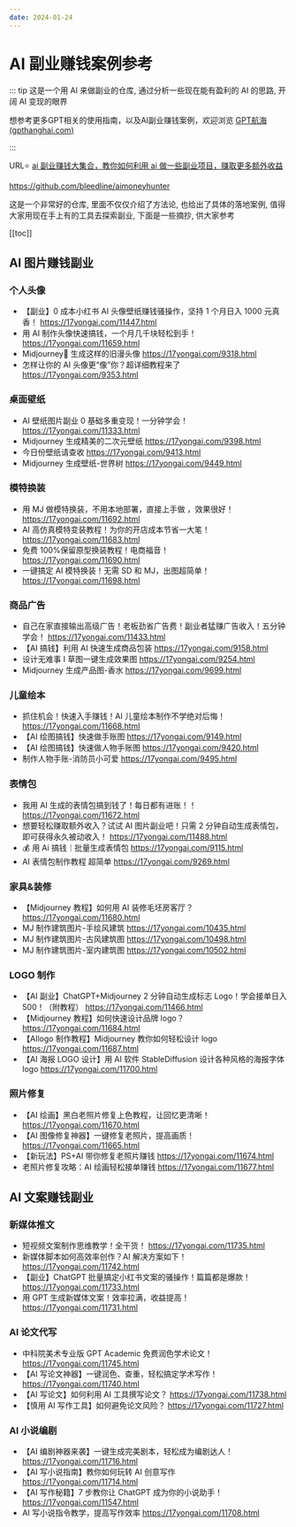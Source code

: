 ```yaml
---
date: 2024-01-24
---
```


# AI 副业赚钱案例参考

::: tip
这是一个用 AI 来做副业的仓库, 通过分析一些现在能有盈利的 AI 的思路, 开阔 AI 变现的眼界

想参考更多GPT相关的使用指南，以及AI副业赚钱案例，欢迎浏览 [GPT航海 (gpthanghai.com)](https://gpthanghai.com/) 

:::

URL⭐️ [ai 副业赚钱大集合，教你如何利用 ai 做一些副业项目，赚取更多额外收益](https://github.com/bleedline/aimoneyhunter)

<https://github.com/bleedline/aimoneyhunter>

这是一个非常好的仓库, 里面不仅仅介绍了方法论, 也给出了具体的落地案例, 值得大家用现在手上有的工具去探索副业, 下面是一些摘抄, 供大家参考

[[toc]]

## AI 图片赚钱副业

### 个人头像

- 【副业】0 成本小红书 AI 头像壁纸赚钱骚操作，坚持 1 个月日入 1000 元真香！ https://17yongai.com/11447.html
- 用 AI 制作头像快速搞钱，一个月几千块轻松到手！ https://17yongai.com/11659.html
- Midjourney🚀 生成这样的旧漫头像 https://17yongai.com/9318.html
- 怎样让你的 AI 头像更“像”你？超详细教程来了 https://17yongai.com/9353.html

### 桌面壁纸

- AI 壁纸图片副业 0 基础多重变现！一分钟学会！ https://17yongai.com/11333.html
- Midjourney 生成精美的二次元壁纸 https://17yongai.com/9398.html
- 今日份壁纸请查收 https://17yongai.com/9413.html
- Midjourney 生成壁纸-世界树 https://17yongai.com/9449.html

### 模特换装

- 用 MJ 做模特换装，不用本地部署，直接上手做 ，效果很好！ https://17yongai.com/11692.html
- AI 高仿真模特变装教程！为你的开店成本节省一大笔！ https://17yongai.com/11683.html
- 免费 100%保留原型换装教程！电商福音！ https://17yongai.com/11690.html
- 一键搞定 AI 模特换装！无需 SD 和 MJ，出图超简单！ https://17yongai.com/11698.html

### 商品广告

- 自己在家直接输出高级广告！老板劲省广告费！副业者猛赚广告收入！五分钟学会！ https://17yongai.com/11433.html
- 【AI 搞钱】利用 AI 快速生成商品包装 https://17yongai.com/9158.html
- 设计无难事 I 草图一键生成效果图 https://17yongai.com/9254.html
- Midjourney 生成产品图-香水 https://17yongai.com/9699.html

### 儿童绘本

- 抓住机会！快速入手赚钱！AI 儿童绘本制作不学绝对后悔！ https://17yongai.com/11668.html
- 【AI 绘图搞钱】快速做手账图 https://17yongai.com/9149.html
- 【AI 绘图搞钱】快速做人物手账图 https://17yongai.com/9420.html
- 制作人物手账-消防员小可爱 https://17yongai.com/9495.html

### 表情包

- 我用 AI 生成的表情包搞到钱了！每日都有进账！！ https://17yongai.com/11672.html
- 想要轻松赚取额外收入？试试 AI 图片副业吧！只需 2 分钟自动生成表情包，即可获得永久被动收入！ https://17yongai.com/11488.html
- 💰 用 Ai 搞钱｜批量生成表情包 https://17yongai.com/9115.html
- AI 表情包制作教程 超简单 https://17yongai.com/9269.html

### 家具&装修

- 【Midjourney 教程】如何用 AI 装修毛坯房客厅？ https://17yongai.com/11680.html
- MJ 制作建筑图片-手绘风建筑 https://17yongai.com/10435.html
- MJ 制作建筑图片-古风建筑图 https://17yongai.com/10498.html
- MJ 制作建筑图片-室内建筑图 https://17yongai.com/10502.html

### LOGO 制作

- 【AI 副业】ChatGPT+Midjourney 2 分钟自动生成标志 Logo！学会接单日入 500！（附教程） https://17yongai.com/11466.html
- 【Midjourney 教程】如何快速设计品牌 logo？ https://17yongai.com/11684.html
- 【AIlogo 制作教程】Midjourney 教你如何轻松设计 logo https://17yongai.com/11687.html
- 【AI 海报 LOGO 设计】用 AI 软件 StableDiffusion 设计各种风格的海报字体 logo https://17yongai.com/11700.html

### 照片修复

- 【AI 绘画】黑白老照片修复上色教程，让回忆更清晰！ https://17yongai.com/11670.html
- 【AI 图像修复神器】一键修复老照片，提高画质！ https://17yongai.com/11665.html
- 【新玩法】PS+AI 带你修复老照片赚钱 https://17yongai.com/11674.html
- 老照片修复攻略：AI 绘画轻松接单赚钱 https://17yongai.com/11677.html

## AI 文案赚钱副业

### 新媒体推文

- 短视频文案制作思维教学！全干货！ https://17yongai.com/11735.html
- 新媒体脚本如何高效率创作？AI 解决方案如下！ https://17yongai.com/11742.html
- 【副业】ChatGPT 批量搞定小红书文案的骚操作！篇篇都是爆款！ https://17yongai.com/11733.html
- 用 GPT 生成新媒体文案！效率拉满，收益提高！ https://17yongai.com/11731.html

### AI 论文代写

- 中科院美术专业版 GPT Academic 免费润色学术论文！ https://17yongai.com/11745.html
- 【AI 写论文神器】一键润色、查重，轻松搞定学术写作！ https://17yongai.com/11740.html
- 【AI 写论文】如何利用 AI 工具撰写论文？ https://17yongai.com/11738.html
- 【慎用 AI 写作工具】如何避免论文风险？ https://17yongai.com/11727.html

### AI 小说编剧

- 【AI 编剧神器来袭】一键生成完美剧本，轻松成为编剧达人！ https://17yongai.com/11716.html
- 【AI 写小说指南】教你如何玩转 AI 创意写作 https://17yongai.com/11714.html
- 【AI 写作秘籍】7 步教你让 ChatGPT 成为你的小说助手！ https://17yongai.com/11547.html
- AI 写小说指令教学，提高写作效率 https://17yongai.com/11708.html
